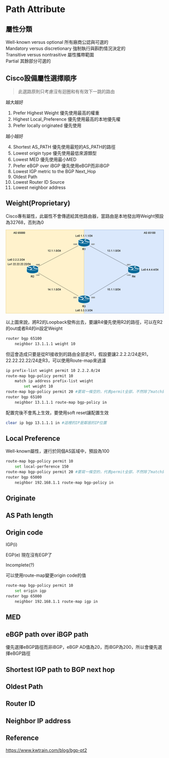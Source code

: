 # Path Attribute #

## 屬性分類 ##

Well-known versus optional 所有廠商公認與可選的</br>
Mandatory versus discretionary 強制執行與斟酌情況決定的</br>
Transitive versus nontrasitive 屬性攜帶範圍</br>
Partial 其餘部分可選的


## Cisco設備屬性選擇順序 ##

>此選路原則只考慮沒有迴圈和有有效下一跳的路由

越大越好

1. Prefer Highest Weight 優先使用最高的權重
2. Highest Local_Preference 優先使用最高的本地優先權
3. Prefer locally originated 優先使用

越小越好

4. Shortest AS_PATH 優先使用最短的AS_PATH的路徑
5. Lowest origin type 優先使用最低來源類型
6. Lowest MED 優先使用最小MED
7. Prefer eBGP over iBGP 優先使用eBGP而非iBGP
8. Lowest IGP metric to the BGP Next_Hop 
9. Oldest Path 
10. Lowest Router ID Source 
11. Lowest neighbor address 

## Weight(Proprietary) ##

Cisco專有屬性，此屬性不會傳遞給其他路由器，當路由是本地發出時Weight預設為32768，否則為0

![](Image/Path%20Attribute.png)

以上圖來說，將R2的Loopback發佈出去，要讓R4優先使用R2的路徑，可以在R2的out或者R4的in設定Weight 

```bash
router bgp 65100 
    neighbor 13.1.1.1 weight 10 
```


但這會造成只要是從R1接收到的路由全部走R1，假設要讓2.2.2.2/24走R1，22.22.22.22/24走R3，可以使用Route-map來過濾

```bash
ip prefix-list weight permit 10 2.2.2.0/24 
route-map bgp-policy permit 10 
    match ip address prefix-list weight 
        set weight 10 
route-map bgp-policy permit 20 #要寫一條空的，代表permit全部，不然除了match的ip其他路由都不會收到
router bgp 65100 
    neighbor 13.1.1.1 route-map bgp-policy in 
```

配置完後不會馬上生效，要使用soft reset讓配置生效

```bash
clear ip bgp 13.1.1.1 in #這裡的IP是鄰居的IP位置
```

## Local Preference ##

Well-known屬性，運行於同個AS區域中，預設為100 

```bash
route-map bgp-policy permit 10 
    set local-perference 150 
route-map bgp-policy permit 20 #要寫一條空的，代表permit全部，不然除了match的ip其他路由都不會收到
router bgp 65000 
    neighbor 192.168.1.1 route-map bgp-policy in 
```

## Originate ##



## AS Path length ##



## Origin code ##

IGP(i) 

EGP(e) 現在沒有EGP了

Incomplete(?)

可以使用route-map變更origin code的值

```bash
route-map bgp-policy permit 10 
    set origin igp 
router bgp 65000 
    neighbor 192.168.1.1 route-map igp in 
```

## MED ##



## eBGP path over iBGP path ##

優先選擇eBGP路徑而非iBGP，eBGP AD值為20，而iBGP為200，所以會優先選擇eBGP路徑

## Shortest IGP path to BGP next hop ##



## Oldest Path ##



## Router ID ##



## Neighbor IP address ##


## Reference ##

https://www.kwtrain.com/blog/bgp-pt2